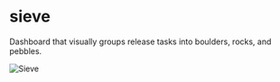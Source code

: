sieve
=====

Dashboard that visually groups release tasks into boulders, rocks, and pebbles.

![Sieve](http://aldaviva.com/portfolio/artwork/sieve.png)
